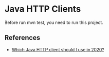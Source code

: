 # Java HTTP Clients

Before run mvn test, you need to run this project.

## References

- [Which Java HTTP client should I use in 2020?](https://www.mocklab.io/blog/which-java-http-client-should-i-use-in-2020/)
